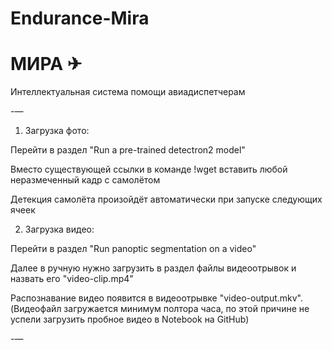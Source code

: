 # Endurance-Mira

# **МИРА** ✈ 

Интеллектуальная система помощи авиадиспетчерам 


-— 

1. Загрузка фото: 

Перейти в раздел "Run a pre-trained detectron2 model" 

Вместо существующей ссылки в команде !wget вставить любой неразмеченный кадр с самолётом 

Детекция самолёта произойдёт автоматически при запуске следующих ячеек 

2. Загрузка видео: 

Перейти в раздел "Run panoptic segmentation on a video" 

Далее в ручную нужно загрузить в раздел файлы видеоотрывок и назвать его "video-clip.mp4" 

Распознавание видео появится в видеоотрывке "video-output.mkv". (Видеофайл загружается минимум полтора часа, по этой причине не успели загрузить пробное видео в Notebook на GitHub) 

-— 
